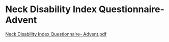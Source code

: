 # Neck Disability Index Questionnaire- Advent

[Neck Disability Index Questionnaire- Advent.pdf](Neck%20Disability%20Index%20Questionnaire-%20Advent%20f3a7aa62954c4d14bc9230370e0a0710/Neck_Disability_Index_Questionnaire-_Advent.pdf)